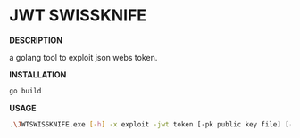 # JWT SWISSKNIFE

**DESCRIPTION**

a golang tool to exploit json webs token.

**INSTALLATION**
```bash
go build
```

**USAGE**
```bash
.\JWTSWISSKNIFE.exe [-h] -x exploit -jwt token [-pk public key file] [-w wordlist file]
```